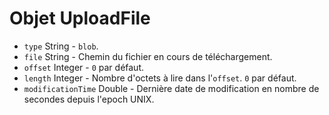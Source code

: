 # Objet UploadFile

* `type` String - `blob`.
* `file` String - Chemin du fichier en cours de téléchargement.
* `offset` Integer - `0` par défaut.
* `length` Integer - Nombre d'octets à lire dans l'`offset`. `0` par défaut.
* `modificationTime` Double - Dernière date de modification en nombre de secondes depuis l'epoch UNIX.